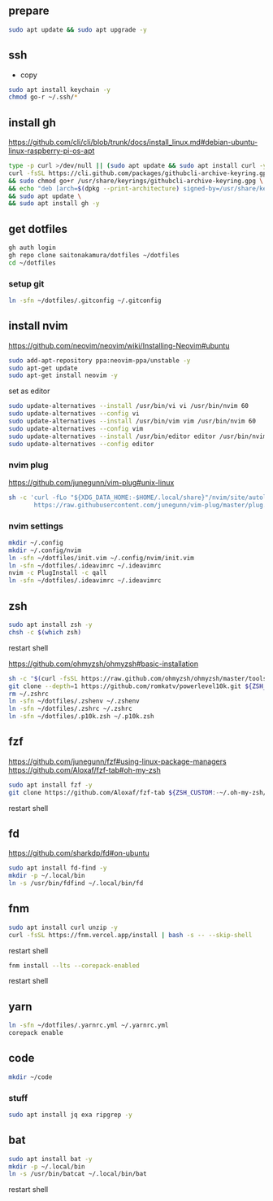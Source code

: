 ## prepare

```sh
sudo apt update && sudo apt upgrade -y
```

## ssh

- copy

```sh
sudo apt install keychain -y
chmod go-r ~/.ssh/*
```

## install gh

https://github.com/cli/cli/blob/trunk/docs/install_linux.md#debian-ubuntu-linux-raspberry-pi-os-apt

```sh
type -p curl >/dev/null || (sudo apt update && sudo apt install curl -y)
curl -fsSL https://cli.github.com/packages/githubcli-archive-keyring.gpg | sudo dd of=/usr/share/keyrings/githubcli-archive-keyring.gpg \
&& sudo chmod go+r /usr/share/keyrings/githubcli-archive-keyring.gpg \
&& echo "deb [arch=$(dpkg --print-architecture) signed-by=/usr/share/keyrings/githubcli-archive-keyring.gpg] https://cli.github.com/packages stable main" | sudo tee /etc/apt/sources.list.d/github-cli.list > /dev/null \
&& sudo apt update \
&& sudo apt install gh -y
```

## get dotfiles

```sh
gh auth login
gh repo clone saitonakamura/dotfiles ~/dotfiles
cd ~/dotfiles
```

### setup git

```sh
ln -sfn ~/dotfiles/.gitconfig ~/.gitconfig
```

## install nvim

https://github.com/neovim/neovim/wiki/Installing-Neovim#ubuntu

```sh
sudo add-apt-repository ppa:neovim-ppa/unstable -y
sudo apt-get update
sudo apt-get install neovim -y
```

set as editor

```sh
sudo update-alternatives --install /usr/bin/vi vi /usr/bin/nvim 60
sudo update-alternatives --config vi
sudo update-alternatives --install /usr/bin/vim vim /usr/bin/nvim 60
sudo update-alternatives --config vim
sudo update-alternatives --install /usr/bin/editor editor /usr/bin/nvim 60
sudo update-alternatives --config editor
```

### nvim plug

https://github.com/junegunn/vim-plug#unix-linux

```sh
sh -c 'curl -fLo "${XDG_DATA_HOME:-$HOME/.local/share}"/nvim/site/autoload/plug.vim --create-dirs \
       https://raw.githubusercontent.com/junegunn/vim-plug/master/plug.vim'
```

### nvim settings

```sh
mkdir ~/.config
mkdir ~/.config/nvim
ln -sfn ~/dotfiles/init.vim ~/.config/nvim/init.vim
ln -sfn ~/dotfiles/.ideavimrc ~/.ideavimrc
nvim -c PlugInstall -c qall
ln -sfn ~/dotfiles/.ideavimrc ~/.ideavimrc
```

## zsh

```sh
sudo apt install zsh -y
chsh -c $(which zsh)
```

restart shell

https://github.com/ohmyzsh/ohmyzsh#basic-installation

```sh
sh -c "$(curl -fsSL https://raw.github.com/ohmyzsh/ohmyzsh/master/tools/install.sh)"
git clone --depth=1 https://github.com/romkatv/powerlevel10k.git ${ZSH_CUSTOM:-$HOME/.oh-my-zsh/custom}/themes/powerlevel10k
rm ~/.zshrc
ln -sfn ~/dotfiles/.zshenv ~/.zshenv
ln -sfn ~/dotfiles/.zshrc ~/.zshrc
ln -sfn ~/dotfiles/.p10k.zsh ~/.p10k.zsh
```

## fzf

https://github.com/junegunn/fzf#using-linux-package-managers
https://github.com/Aloxaf/fzf-tab#oh-my-zsh

```sh
sudo apt install fzf -y
git clone https://github.com/Aloxaf/fzf-tab ${ZSH_CUSTOM:-~/.oh-my-zsh/custom}/plugins/fzf-tab
```

restart shell

## fd

https://github.com/sharkdp/fd#on-ubuntu

```sh
sudo apt install fd-find -y
mkdir -p ~/.local/bin
ln -s /usr/bin/fdfind ~/.local/bin/fd
```

## fnm

```sh
sudo apt install curl unzip -y
curl -fsSL https://fnm.vercel.app/install | bash -s -- --skip-shell
```

restart shell

```sh
fnm install --lts --corepack-enabled
```

restart shell

## yarn

```sh
ln -sfn ~/dotfiles/.yarnrc.yml ~/.yarnrc.yml
corepack enable
```

## code

```sh
mkdir ~/code
```

### stuff

```sh
sudo apt install jq exa ripgrep -y
```

## bat

```sh
sudo apt install bat -y
mkdir -p ~/.local/bin
ln -s /usr/bin/batcat ~/.local/bin/bat
```

restart shell

